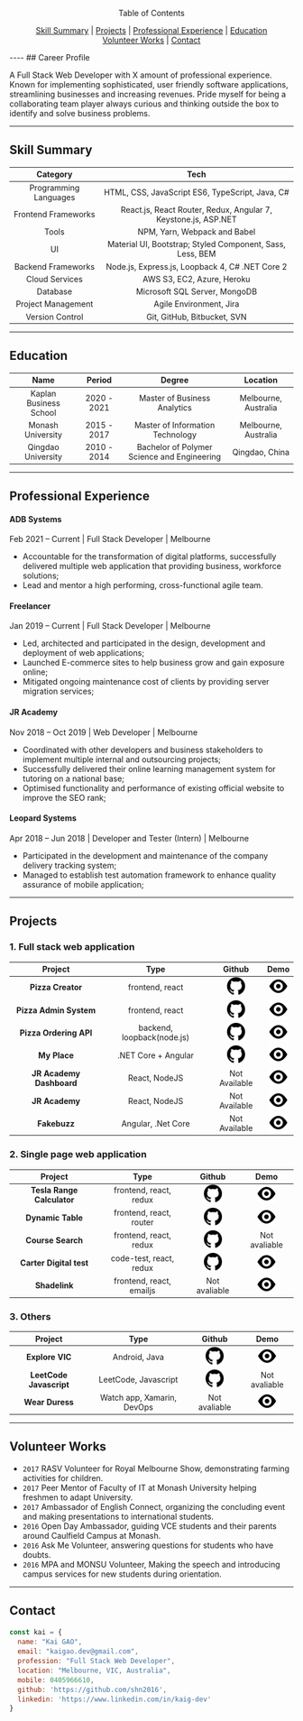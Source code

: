 <p align="center">
Table of Contents
</p>
<p align="center">
  <a href="#skill-summary">Skill Summary</a> |
  <a href="#projects">Projects</a> |
  <a href="#professional-experience">Professional Experience</a> |
  <a href="#education">Education</a>
  <br>
  <a href="#volunteer-works">Volunteer Works</a> |
  <a href="#contact">Contact</a>
  <br>
</p>
----
## Career Profile

A Full Stack Web Developer with X amount of professional experience. Known for
implementing sophisticated, user friendly software applications, streamlining businesses and
increasing revenues. Pride myself for being a collaborating team player always curious and
thinking outside the box to identify and solve business problems.

----
## Skill Summary

| Category | Tech | 
|:---:|:---:|
| Programming Languages| HTML, CSS, JavaScript ES6, TypeScript, Java, C#|
| Frontend Frameworks|	React.js, React Router, Redux, Angular 7, Keystone.js, ASP.NET|
| Tools|	NPM, Yarn, Webpack and Babel|
| UI|	Material UI, Bootstrap; Styled Component, Sass, Less, BEM|
| Backend Frameworks|	Node.js, Express.js, Loopback 4, C# .NET Core 2|
| Cloud Services|	AWS S3, EC2, Azure, Heroku|
| Database|	Microsoft SQL Server, MongoDB|||
| Project Management|	Agile Environment, Jira||
| Version Control|	Git, GitHub, Bitbucket, SVN|

----
## Education

| Name | Period | Degree | Location |
|:---:|:---:|:---:|:---:|
| Kaplan Business School |2020 - 2021| Master of Business Analytics | Melbourne, Australia |
| Monash University |2015 - 2017| Master of Information Technology | Melbourne, Australia |
| Qingdao University |2010 - 2014| Bachelor of Polymer Science and Engineering | Qingdao, China |

----
## Professional Experience

#### ADB Systems
Feb 2021 – Current | Full Stack Developer | Melbourne 

* Accountable for the transformation of digital platforms, successfully delivered multiple web application that providing business, workforce solutions;
* Lead and mentor a high performing, cross-functional agile team.

#### Freelancer
Jan 2019 – Current | Full Stack Developer | Melbourne 

* Led, architected and participated in the design, development and deployment of web applications;
* Launched E-commerce sites to help business grow and gain exposure online; 
* Mitigated ongoing maintenance cost of clients by providing server migration services;


#### JR Academy
Nov 2018 – Oct 2019 | Web Developer | Melbourne 

* Coordinated with other developers and business stakeholders to implement multiple internal and outsourcing projects;
* Successfully delivered their online learning management system for tutoring on a national base;
* Optimised functionality and performance of existing official website to improve the SEO rank;


#### Leopard Systems
Apr 2018 – Jun 2018 | Developer and Tester (Intern) | Melbourne 

* Participated in the development and maintenance of the company delivery tracking system;
* Managed to establish test automation framework to enhance quality assurance of mobile application;



----

## Projects

### 1. Full stack web application 

| Project | Type | Github | Demo | 
|:---:|:---:|:---:|:---:| 
| **Pizza Creator** | frontend, react | [![github logo](./assets/favicon.ico)](https://github.com/shn2016/react-pizza-creator) | [![demo logo](./assets/eye.svg)](https://shn2016.github.io/react-pizza-creator/) | 
| **Pizza Admin System** | frontend, react | [![github logo](./assets/favicon.ico)](https://github.com/shn2016/pizza-creator-admin/) | [![demo logo](./assets/eye.svg)](https://shn2016.github.io/pizza-creator-admin/) | 
| **Pizza Ordering API** | backend, loopback(node.js) | [![github logo](./assets/favicon.ico)](https://github.com/shn2016/kai-pizza-admin-api) | [![demo logo](./assets/eye.svg)](https://pizza-admin-api.herokuapp.com/explorer/) | 
| **My Place** | .NET Core + Angular | [![github logo](./assets/favicon.ico)](https://github.com/shn2016/projects-intro/blob/master/README.MD) | [![demo logo](./assets/eye.svg)](https://github.com/shn2016/projects-intro/blob/master/README.MD) | 
| **JR Academy Dashboard** |  React, NodeJS | Not Available | [![demo logo](./assets/eye.svg)](https://jiangren.com.au/) |
| **JR Academy** | React, NodeJS | Not Available | [![demo logo](./assets/eye.svg)](https://learn.jiangren.com.au) |
| **Fakebuzz** | Angular, .Net Core | Not Available | [![demo logo](./assets/eye.svg)](https://github.com/shn2016/projects-intro/blob/master/fakebuzz.MD) |

### 2. Single page web application 

| Project | Type | Github | Demo | 
|:---:|:---:|:---:|:---:| 
| **Tesla Range Calculator** | frontend, react, redux | [![github logo](./assets/favicon.ico)](https://github.com/shn2016/tesla-range-calculator) | [![demo logo](./assets/eye.svg)](https://shn2016.github.io/tesla-range-calculator/) | 
| **Dynamic Table** | frontend, react, router | [![github logo](./assets/favicon.ico)](https://github.com/shn2016/dynamic-table) | [![demo logo](/assets/eye.svg)](https://shn2016.github.io/dynamic-table/) | 
| **Course Search** | frontend, react, redux | [![github logo](./assets/favicon.ico)](https://github.com/shn2016/course-search) | Not avaliable | 
| **Carter Digital test** | code-test, react, redux | [![github logo](./assets/favicon.ico)](https://github.com/shn2016/kai-fed-test) | [![demo logo](/assets/eye.svg)](http://kaigao.co/kai-fed-test/)  | 
| **Shadelink** | frontend, react, emailjs | Not avaliable | [![demo logo](/assets/eye.svg)](/http://shadelink.net.au/) | 

### 3. Others

| Project | Type | Github | Demo | 
|:---:|:---:|:---:|:---:| 
| **Explore VIC** | Android, Java | [![github logo](./assets/favicon.ico)](https://github.com/shn2016/ExploreVIC) | [![demo logo](./assets/eye.svg)](https://www.youtube.com/watch?v=Ko3uKH162s8&feature=youtu.be) |
| **LeetCode Javascript** | LeetCode, Javascript | [![github logo](./assets/favicon.ico)](https://github.com/shn2016/leetcode-javascript) | Not avaliable |
| **Wear Duress** | Watch app, Xamarin, DevOps | Not avaliable |  [![demo logo](./assets/eye.svg)](https://play.google.com/store/apps/details?id=com.ts.wearduress_Signed) |


----

## Volunteer Works

*	`2017` RASV Volunteer for Royal Melbourne Show, demonstrating farming activities for children.
*	`2017` Peer Mentor of Faculty of IT at Monash University helping freshmen to adapt University.
*	`2017` Ambassador of English Connect, organizing the concluding event and making presentations to international students.
*	`2016` Open Day Ambassador, guiding VCE students and their parents around Caulfield Campus at Monash.
*	`2016` Ask Me Volunteer, answering questions for students who have doubts.
*	`2016` MPA and MONSU Volunteer, Making the speech and introducing campus services for new students during orientation.

----

## Contact

```javascript
const kai = {
  name: "Kai GAO",
  email: "kaigao.dev@gmail.com",
  profession: "Full Stack Web Developer",
  location: "Melbourne, VIC, Australia",
  mobile: 0405966610,
  github: 'https://github.com/shn2016',
  linkedin: 'https://www.linkedin.com/in/kaig-dev'
}
```
